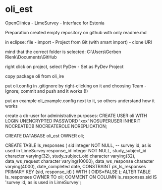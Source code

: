 # oli_est
OpenClinica - LimeSurvey - Interface for Estonia

Preparation
created empty repository on github with only readme.md

in eclipse: file - import - Project from Git (with smart import) - clone URI

mind that the correct folder is selected: C:\Users\Gerben Rienk\Documents\GitHub

right click on project, select PyDev - Set as PyDev Project

copy package oli from oli_ire

put oli.config in .gitignore by right-clicking on it and choosing Team - Ignore; commit and push and it works (!)

put an example oli_example.config next to it, so others understand how it works

create a db-user for administrative purposes: CREATE USER oli WITH LOGIN UNENCRYPTED PASSWORD 'xxx' NOSUPERUSER INHERIT NOCREATEDB NOCREATEROLE NOREPLICATION;

CREATE DATABASE oli_est OWNER oli;

CREATE TABLE ls_responses ( sid integer NOT NULL, -- survey id, as is used in LimeSurvey response_id integer NOT NULL, study_subject_id character varying(32), study_subject_oid character varying(32), data_ws_request character varying(10000), data_ws_response character varying(4000), date_completed date, CONSTRAINT pk_ls_responses PRIMARY KEY (sid, response_id) ) WITH ( OIDS=FALSE ); ALTER TABLE ls_responses OWNER TO oli; COMMENT ON COLUMN ls_responses.sid IS 'survey id, as is used in LimeSurvey';


